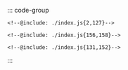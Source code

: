 ::: code-group
```js:line-numbers [JavaScript]
<!--@include: ./index.js{2,127}-->
```

```html:line-numbers [HTML]
<!--@include: ./index.js{156,158}-->
```

```css:line-numbers [index.css]
<!--@include: ./index.js{131,152}-->
```
:::